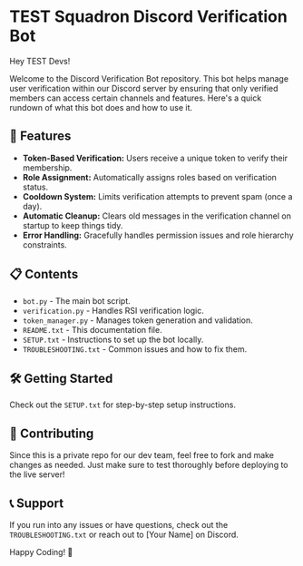 # TEST Squadron Discord Verification Bot

Hey TEST Devs!

Welcome to the Discord Verification Bot repository. This bot helps manage user verification within our Discord server by ensuring that only verified members can access certain channels and features. Here's a quick rundown of what this bot does and how to use it.

## 🚀 Features

- **Token-Based Verification:** Users receive a unique token to verify their membership.
- **Role Assignment:** Automatically assigns roles based on verification status.
- **Cooldown System:** Limits verification attempts to prevent spam (once a day).
- **Automatic Cleanup:** Clears old messages in the verification channel on startup to keep things tidy.
- **Error Handling:** Gracefully handles permission issues and role hierarchy constraints.

## 📋 Contents

- `bot.py` - The main bot script.
- `verification.py` - Handles RSI verification logic.
- `token_manager.py` - Manages token generation and validation.
- `README.txt` - This documentation file.
- `SETUP.txt` - Instructions to set up the bot locally.
- `TROUBLESHOOTING.txt` - Common issues and how to fix them.

## 🛠️ Getting Started

Check out the `SETUP.txt` for step-by-step setup instructions.

## 🤝 Contributing

Since this is a private repo for our dev team, feel free to fork and make changes as needed. Just make sure to test thoroughly before deploying to the live server!

## 📞 Support

If you run into any issues or have questions, check out the `TROUBLESHOOTING.txt` or reach out to [Your Name] on Discord.

Happy Coding! 🎉
